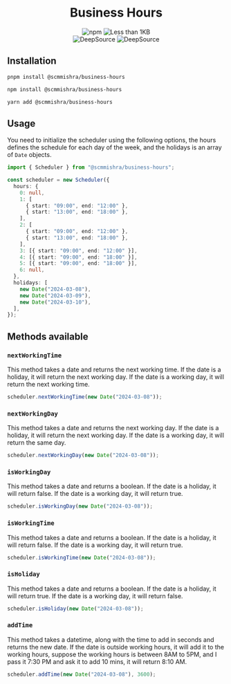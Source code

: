<div align="center">
  <h1>Business Hours</h1>
  
  ![npm](https://img.shields.io/npm/dm/%40scmmishra%2Fbusiness-hours) ![Less than 1KB](https://deno.bundlejs.com/?q=@scmmishra/business-hours&badge)
  <br>
  ![DeepSource](https://deepsource.io/gh/scmmishra/business-hours.svg/?label=active+issues&show_trend=true&token=_HAIDwNbi1ocMhaBKxB_BcSQ)
  ![DeepSource](https://deepsource.io/gh/scmmishra/business-hours.svg/?label=resolved+issues&show_trend=true&token=_HAIDwNbi1ocMhaBKxB_BcSQ)

</div>

## Installation

```sh
pnpm install @scmmishra/business-hours
```

```sh
npm install @scmmishra/business-hours
```

```sh
yarn add @scmmishra/business-hours
```

## Usage

You need to initialize the scheduler using the following options, the hours defines the schedule for each day of the week, and the holidays is an array of `Date` objects.

```typescript
import { Scheduler } from "@scmmishra/business-hours";

const scheduler = new Scheduler({
  hours: {
    0: null,
    1: [
      { start: "09:00", end: "12:00" },
      { start: "13:00", end: "18:00" },
    ],
    2: [
      { start: "09:00", end: "12:00" },
      { start: "13:00", end: "18:00" },
    ],
    3: [{ start: "09:00", end: "12:00" }],
    4: [{ start: "09:00", end: "18:00" }],
    5: [{ start: "09:00", end: "18:00" }],
    6: null,
  },
  holidays: [
    new Date("2024-03-08"),
    new Date("2024-03-09"),
    new Date("2024-03-10"),
  ],
});
```

## Methods available

### `nextWorkingTime`

This method takes a date and returns the next working time. If the date is a holiday, it will return the next working day. If the date is a working day, it will return the next working time.

```js
scheduler.nextWorkingTime(new Date("2024-03-08"));
```

### `nextWorkingDay`

This method takes a date and returns the next working day. If the date is a holiday, it will return the next working day. If the date is a working day, it will return the same day.

```js
scheduler.nextWorkingDay(new Date("2024-03-08"));
```

### `isWorkingDay`

This method takes a date and returns a boolean. If the date is a holiday, it will return false. If the date is a working day, it will return true.

```js
scheduler.isWorkingDay(new Date("2024-03-08"));
```

### `isWorkingTime`

This method takes a date and returns a boolean. If the date is a holiday, it will return false. If the date is a working day, it will return true.

```js
scheduler.isWorkingTime(new Date("2024-03-08"));
```

### `isHoliday`

This method takes a date and returns a boolean. If the date is a holiday, it will return true. If the date is a working day, it will return false.

```js
scheduler.isHoliday(new Date("2024-03-08"));
```

### `addTime`

This method takes a datetime, along with the time to add in seconds and returns the new date. If the date is outside working hours, it will add it to the working hours, suppose the working hours is between 8AM to 5PM, and I pass it 7:30 PM and ask it to add 10 mins, it will return 8:10 AM.

```js
scheduler.addTime(new Date("2024-03-08"), 3600);
```
